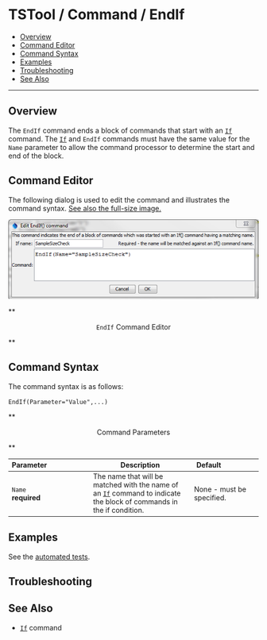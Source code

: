 # TSTool / Command / EndIf #

* [Overview](#overview)
* [Command Editor](#command-editor)
* [Command Syntax](#command-syntax)
* [Examples](#examples)
* [Troubleshooting](#troubleshooting)
* [See Also](#see-also)

-------------------------

## Overview ##

The `EndIf` command ends a block of commands that start with an
[`If`](../If/If) command.
The [`If`](../If/If) and
`EndIf` commands must have the same value for the `Name` parameter to allow the command processor to determine the
start and end of the block.

## Command Editor ##

The following dialog is used to edit the command and illustrates the command syntax.
<a href="../EndIf.png">See also the full-size image.</a>

![EndIf](EndIf.png)

**<p style="text-align: center;">
`EndIf` Command Editor
</p>**

## Command Syntax ##

The command syntax is as follows:

```text
EndIf(Parameter="Value",...)
```
**<p style="text-align: center;">
Command Parameters
</p>**

| **Parameter**&nbsp;&nbsp;&nbsp;&nbsp;&nbsp;&nbsp;&nbsp;&nbsp;&nbsp;&nbsp;&nbsp;&nbsp;&nbsp;&nbsp;&nbsp;&nbsp;&nbsp;&nbsp;&nbsp;&nbsp;&nbsp; | **Description** | **Default**&nbsp;&nbsp;&nbsp;&nbsp;&nbsp;&nbsp;&nbsp;&nbsp;&nbsp;&nbsp;&nbsp;&nbsp;&nbsp;&nbsp;&nbsp;&nbsp;&nbsp; |
| --------------|-----------------|----------------- |
| `Name`<br>**required** | The name that will be matched with the name of an [`If`](../If/If) command to indicate the block of commands in the if condition. | None - must be specified. |


## Examples ##

See the [automated tests](https://github.com/OpenWaterFoundation/cdss-app-tstool-test/tree/master/test/regression/commands/general/EndIf).


## Troubleshooting ##

## See Also ##

* [`If`](../If/If) command
